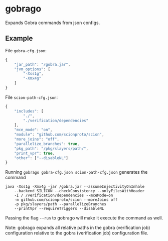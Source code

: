 # gobrago
Expands Gobra commands from json configs.

## Example
File `gobra-cfg.json`:
```js
{
	"jar_path": "/gobra.jar",
	"jvm_options": [
		"-Xss1g",
		"-Xmx4g"
	]
}
```

File `scion-path-cfg.json`:
```js
{
	"includes": [
		"./",
		"./verification/dependencies"
	],
	"mce_mode": "on",
	"module": "github.com/scionproto/scion",
	"more_joins": "off",
	"parallelize_branches": true,
	"pkg_path": "/pkg/slayers/path/",
	"print_vpr": true,
	"other": ["--disableNL"]
}
```

Running `gobrago gobra-cfg.json scion-path-cfg.json` generates the command
```
java -Xss1g -Xmx4g -jar /gobra.jar --assumeInjectivityOnInhale
	--backend SILICON --checkConsistency --onlyFilesWithHeader
	-I / /verification/dependencies --mceMode=on
	-m github.com/scionproto/scion --moreJoins off
	-p pkg/slayers/path --parallelizeBranches
	--printVpr --requireTriggers --disableNL
```

Passing the flag `--run` to gobrago will make it execute the command as well.

Note: gobrago expands all relative paths in the gobra (verification job) configuration relative to the gobra (verification job) configuration file.
